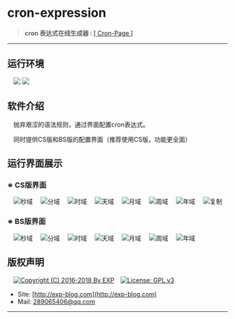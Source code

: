 # cron-expression

> <b>cron&nbsp;表达式在线生成器&nbsp;:&nbsp;</b>[[ Cron-Page ]](https://lyy289065406.github.io/cron-expression/)

------


## 运行环境

　![](https://img.shields.io/badge/Platform-Windows%20x64-brightgreen.svg)  ![](https://img.shields.io/badge/JDK-1.6%2B-brightgreen.svg)


## 软件介绍

　抛弃艰涩的语法规则，通过界面配置cron表达式。

　同时提供CS版和BS版的配置界面（推荐使用CS版，功能更全面）


## 运行界面展示

### ※ CS版界面

　![秒域]()
　![分域]()
　![时域]()
　![天域]()
　![月域]()
　![周域]()
　![年域]()
　![复制]()

### ※ BS版界面

　![秒域]()
　![分域]()
　![时域]()
　![天域]()
　![月域]()
　![周域]()
　![年域]()

## 版权声明

　[![Copyright (C) 2016-2018 By EXP](https://img.shields.io/badge/Copyright%20(C)-2006~2018%20By%20EXP-blue.svg)](http://exp-blog.com)　[![License: GPL v3](https://img.shields.io/badge/License-GPL%20v3-blue.svg)](https://www.gnu.org/licenses/gpl-3.0)

- Site: [http://exp-blog.com](http://exp-blog.com) 
- Mail: <a href="mailto:289065406@qq.com?subject=[EXP's Github]%20Your%20Question%20（请写下您的疑问）&amp;body=What%20can%20I%20help%20you?%20（需要我提供什么帮助吗？）">289065406@qq.com</a>


------
